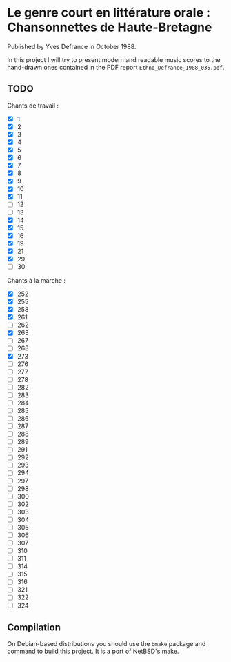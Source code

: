 # Le genre court en littérature orale : Chansonnettes de Haute-Bretagne

Published by Yves Defrance in October 1988.

In this project I will try to present modern and readable music scores to the
hand-drawn ones contained in the PDF report `Ethno_Defrance_1988_035.pdf`.

## TODO

Chants de travail :

- [X]  1
- [X]  2
- [X]  3
- [X]  4
- [X]  5
- [X]  6
- [X]  7
- [X]  8
- [X]  9
- [X] 10
- [X] 11
- [ ] 12
- [ ] 13
- [X] 14
- [X] 15
- [X] 16
- [X] 19
- [X] 21
- [X] 29
- [ ] 30

Chants à la marche :

- [X] 252
- [X] 255
- [X] 258
- [X] 261
- [ ] 262
- [X] 263
- [ ] 267
- [ ] 268
- [X] 273
- [ ] 276
- [ ] 277
- [ ] 278
- [ ] 282
- [ ] 283
- [ ] 284
- [ ] 285
- [ ] 286
- [ ] 287
- [ ] 288
- [ ] 289
- [ ] 291
- [ ] 292
- [ ] 293
- [ ] 294
- [ ] 297
- [ ] 298
- [ ] 300
- [ ] 302
- [ ] 303
- [ ] 304
- [ ] 305
- [ ] 306
- [ ] 307
- [ ] 310
- [ ] 311
- [ ] 314
- [ ] 315
- [ ] 316
- [ ] 321
- [ ] 322
- [ ] 324

## Compilation

On Debian-based distributions you should use the `bmake` package and
command to build this project. It is a port of NetBSD's make.

